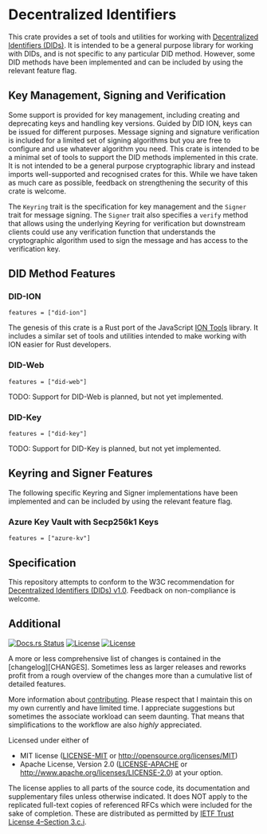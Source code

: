 # Decentralized Identifiers

This crate provides a set of tools and utilities for working with [Decentralized Identifiers (DIDs)](https://www.w3.org/TR/did-core/). It is intended to be a general purpose library for working with DIDs, and is not specific to any particular DID method. However, some DID methods have been implemented and can be included by using the relevant feature flag.

## Key Management, Signing and Verification

Some support is provided for key management, including creating and deprecating keys and handling key versions. Guided by DID ION, keys can be issued for different purposes. Message signing and signature verification is included for a limited set of signing algorithms but you are free to configure and use whatever algorithm you need. This crate is intended to be a minimal set of tools to support the DID methods implemented in this crate. It is not intended to be a general purpose cryptographic library and instead imports well-supported and recognised crates for this. While we have taken as much care as possible, feedback on strengthening the security of this crate is welcome.

The `Keyring` trait is the specification for key management and the `Signer` trait for message signing. The `Signer` trait also specifies a `verify` method that allows using the underlying Keyring for verification but downstream clients could use any verification function that understands the cryptographic algorithm used to sign the message and has access to the verification key.

## DID Method Features

### DID-ION

`features = ["did-ion"]`

The genesis of this crate is a Rust port of the JavaScript [ION Tools](https://github.com/decentralized-identity/ion-tools) library. It includes a similar set of tools and utilities intended to make working with ION easier for Rust developers.

### DID-Web

`features = ["did-web"]`

TODO: Support for DID-Web is planned, but not yet implemented.

### DID-Key

`features = ["did-key"]`

TODO: Support for DID-Key is planned, but not yet implemented.

## Keyring and Signer Features

The following specific Keyring and Signer implementations have been implemented and can be included by using the relevant feature flag.

### Azure Key Vault with Secp256k1 Keys

`features = ["azure-kv"]`

## Specification

This repository attempts to conform to the W3C recommendation for [Decentralized Identifiers (DIDs) v1.0](https://www.w3.org/TR/did-core/). Feedback on non-compliance is welcome.

## Additional

<!-- [![Crates.io Status](https://img.shields.io/crates/v/oxide-auth.svg)](https://crates.io/crates/oxide-auth) -->
[![Docs.rs Status](https://docs.rs/oxide-auth/badge.svg)](https://docs.rs/oxide-auth/)
[![License](https://img.shields.io/badge/license-MIT-blue.svg)](./LICENSE-MIT)
[![License](https://img.shields.io/badge/license-Apache-blue.svg)](./LICENSE-APACHE)
<!-- [![CI Status](https://api.cirrus-ci.com/github/HeroicKatora/oxide-auth.svg)](https://cirrus-ci.com/github/HeroicKatora/oxide-auth) -->

A more or less comprehensive list of changes is contained in the
[changelog][CHANGES]. Sometimes less as larger releases and reworks profit from
a rough overview of the changes more than a cumulative list of detailed
features.

More information about [contributing][CONTRIBUTING]. Please respect that I
maintain this on my own currently and have limited time. I appreciate
suggestions but sometimes the associate workload can seem daunting. That means
that simplifications to the workflow are also *highly* appreciated.

Licensed under either of

- MIT license ([LICENSE-MIT] or <http://opensource.org/licenses/MIT>)
- Apache License, Version 2.0 ([LICENSE-APACHE] or <http://www.apache.org/licenses/LICENSE-2.0>)
at your option.

The license applies to all parts of the source code, its documentation and
supplementary files unless otherwise indicated. It does NOT apply to the
replicated full-text copies of referenced RFCs which were included for the sake
of completion. These are distributed as permitted by [IETF Trust License
4–Section 3.c.i][IETF4].

<!-- [CHANGES]: CHANGELOG.md -->
[CONTRIBUTING]: ./CONTRIBUTING.md
[LICENSE-MIT]: ./LICENSE-MIT
[LICENSE-APACHE]: ./LICENSE-APACHE
[IETF4]: https://trustee.ietf.org/license-info/IETF-TLP-4.htm
